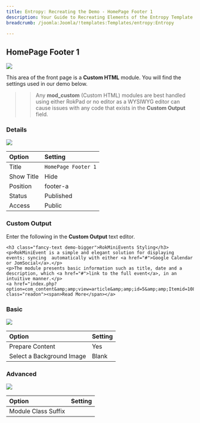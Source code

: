 ```yaml
---
title: Entropy: Recreating the Demo - HomePage Footer 1
description: Your Guide to Recreating Elements of the Entropy Template for Joomla
breadcrumb: /joomla:Joomla/!templates:Templates/entropy:Entropy

---
```


HomePage Footer 1
-----

![][demo]

This area of the front page is a **Custom HTML** module. You will find the settings used in our demo below.

>> Any **mod_custom** (Custom HTML) modules are best handled using either RokPad or no editor as a WYSIWYG editor can cause issues with any code that exists in the **Custom Output** field.

### Details

![][demo2]

| Option     | Setting              |  
| :--------- | :------------------- |  
| Title      | `HomePage Footer 1`  |  
| Show Title | Hide                 |  
| Position   | footer-a             |  
| Status     | Published            |  
| Access     | Public               |  

### Custom Output

Enter the following in the **Custom Output** text editor.

~~~
<h3 class="fancy-text demo-bigger">RokMiniEvents Styling</h3>
<p>RokMiniEvent is a simple and elegant solution for displaying events; syncing  automatically with either <a href="#">Google Calendar or JomSocial</a>.</p>
<p>The module presents basic information such as title, date and a description, which <a href="#">link to the full event</a>, in an intuitive manner.</p>
<a href="index.php?option=com_content&amp;amp;view=article&amp;amp;id=5&amp;amp;Itemid=108" class="readon"><span>Read More</span></a>
~~~

### Basic

![][demo3]

| Option                    | Setting |  
| :------------------------ | :------ |  
| Prepare Content           | Yes     |  
| Select a Background Image | Blank   |

### Advanced

![][demo4]

| Option              | Setting |  
| :------------------ | :------ |  
| Module Class Suffix |         |  

[demo]: assets/demo_8.jpeg
[demo2]: assets/demo_8a.jpeg
[demo3]: assets/demo_8b.jpeg
[demo4]: assets/demo_8c.jpeg
